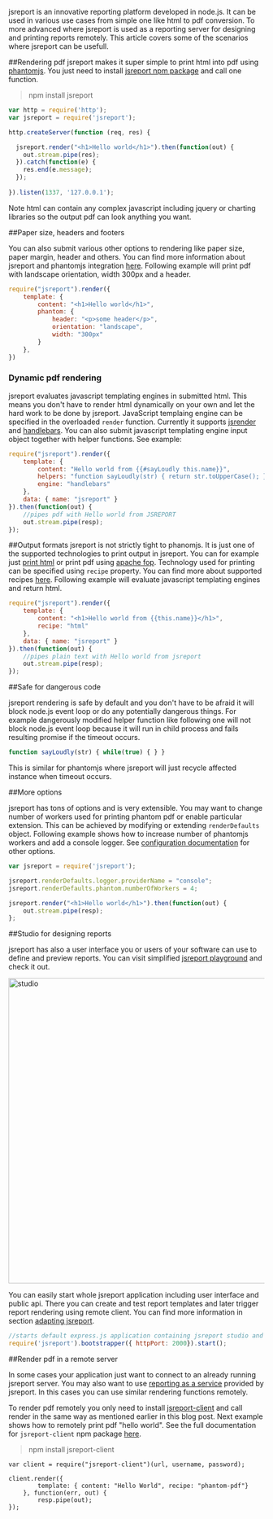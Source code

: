 jsreport is an innovative reporting platform developed in node.js. It can be used in various use cases from simple one like html to pdf conversion. To more advanced where jsreport is used as a reporting server for designing and printing reports remotely. This article covers some of the scenarios where jsreport can be usefull.

##Rendering pdf
jsreport makes it super simple to print html into pdf using [phantomjs](http://phantomjs.org/). You just need to install [jsreport npm package](https://www.npmjs.org/package/jsreport) and call one function.

> npm install jsreport

```js
var http = require('http');
var jsreport = require('jsreport');

http.createServer(function (req, res) {

  jsreport.render("<h1>Hello world</h1>").then(function(out) {
    out.stream.pipe(res);
  }).catch(function(e) {	
    res.end(e.message);
  });
  
}).listen(1337, '127.0.0.1');
```

Note html can contain any complex javascript including jquery or charting libraries so the output pdf can look anything you want.

##Paper size, headers and footers

You can also submit various other options to rendering like paper size, paper margin, header and others.   You can find more information about jsreport and phantomjs integration [here](http://jsreport.net/learn/phantom-pdf). Following example will print pdf with landscape orientation, width 300px and a header.

```js
require("jsreport").render({
	template: {
		content: "<h1>Hello world</h1>",
		phantom: {
			header: "<p>some header</p>",
			orientation: "landscape",
			width: "300px"
		}
	},
})
```

### Dynamic pdf rendering
jsreport evaluates javascript templating engines in submitted html. This means you don't have to render html dynamically on your own and let the hard work to be done by jsreport. JavaScript templaing engine can be specified in the overloaded `render` function. Currently it supports [jsrender](http://jsreport.net/learn/jsrender) and [handlebars](http://jsreport.net/learn/handlebars). You can also submit javascript templating engine input object together with helper functions. See example:

```js
require("jsreport").render({
	template: {
		content: "Hello world from {{#sayLoudly this.name}}",
		helpers: "function sayLoudly(str) { return str.toUpperCase(); }",
		engine: "handlebars"
	},
	data: { name: "jsreport" }
}).then(function(out) {
	//pipes pdf with Hello world from JSREPORT
	out.stream.pipe(resp);
});
```



##Output formats
jsreport is not strictly tight to phanomjs. It is just one of the supported technologies to print output in jsreport. You can for example just [print html](http://jsreport.net/learn/html) or print pdf using [apache fop](http://jsreport.net/learn/fop-pdf). Technology used for printing can be specified using `recipe` property. You can find more about supported recipes [here](http://jsreport.net/learn/recipes). Following example will evaluate javascript templating engines and return html.

```js
require("jsreport").render({
	template: {
		content: "<h1>Hello world from {{this.name}}</h1>",
		recipe: "html"
	},
	data: { name: "jsreport" }
}).then(function(out) {
	//pipes plain text with Hello world from jsreport
	out.stream.pipe(resp);
});
```


##Safe for dangerous code

jsreport rendering is safe by default and you don't have to be afraid it will block node.js event loop or do any potentially dangerous things.  For example dangerously modified helper function like following one will not block node.js event loop because it will run in child process and fails resulting promise if the timeout occurs.
```js
function sayLoudly(str) { while(true) { } }
```
This is similar for phantomjs where jsreport will just recycle affected instance when timeout occurs.

##More options

jsreport has tons of options and is very extensible.  You may want to change number of workers used for printing phantom pdf or enable particular extension. This can be achieved by modifying or extending `renderDefaults` object. Following example shows how to increase number of phantomjs workers and add a console logger. See [configuration documentation](https://github.com/jsreport/jsreport/blob/master/config.md) for other options.

```js
var jsreport = require('jsreport');

jsreport.renderDefaults.logger.providerName = "console";
jsreport.renderDefaults.phantom.numberOfWorkers = 4;

jsreport.render("<h1>Hello world</h1>").then(function(out) {
    out.stream.pipe(resp);
};
```

##Studio for designing reports

jsreport has also a user interface you or users of your software can use to define and preview reports.  You can visit simplified [jsreport playground](http://jsreport.net/playground) and check it out.

<a href="http://jsreport.net/screenshots/studio.png" target="_blank">
<img src="http://jsreport.net/screenshots/studio.png" alt="studio" style="width: 600px;"/>
</a>

You can easily start whole jsreport application including user interface and public api. There you can create and test report templates and later trigger report rendering using remote client. You can find more information in section [adapting jsreport](http://jsreport.net/learn/adapting-jsreport).

```js
//starts default express.js application containing jsreport studio and api
require('jsreport').bootstrapper({ httpPort: 2000}).start();
```

##Render pdf in a remote server

In some cases your application just want to connect to an already running jsreport server. You may also want to use [reporting as a service](http://jsreport.net/online) provided by jsreport. In this cases you can use similar rendering functions remotely.

To render pdf remotely you only need to install [jsreport-client](https://www.npmjs.org/package/jsreport-client) and call render in the same way as mentioned earlier in this blog post. Next example shows how to remotely print pdf "hello world". See the full documentation for `jsreport-client` npm package [here](http://jsreport.net/learn/nodejs-client).

> npm install jsreport-client

```
var client = require("jsreport-client")(url, username, password);

client.render({
        template: { content: "Hello World", recipe: "phantom-pdf"}
    }, function(err, out) {
        resp.pipe(out);
});
```


